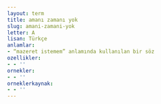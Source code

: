```yaml
---
layout: term
title: amanı zamanı yok
slug: amani-zamani-yok
letter: A
lisan: Türkçe
anlamlar:
- “mazeret istemem” anlamında kullanılan bir söz
ozellikler:
- - ''
ornekler:
- - ''
orneklerkaynak:
- - ''
---
```

